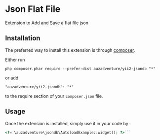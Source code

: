 Json Flat File 
===============
Extension to Add and Save a flat file json

Installation
------------

The preferred way to install this extension is through [composer](http://getcomposer.org/download/).

Either run

```
php composer.phar require --prefer-dist auzadventure/yii2-jsondb "*"
```

or add

```
"auzadventure/yii2-jsondb": "*"
```

to the require section of your `composer.json` file.


Usage
-----

Once the extension is installed, simply use it in your code by  :

```php
<?= \auzadventure\jsondb\AutoloadExample::widget(); ?>```